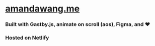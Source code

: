 # [amandawang.me](https://amandawang.me/)
### Built with Gastby.js, animate on scroll (aos), Figma, and ❤️
### Hosted on Netlify
